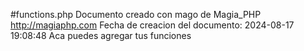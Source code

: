 #functions.php 
Documento creado con mago de Magia_PHP 
http://magiaphp.com 
Fecha de creacion del documento: 2024-08-17 19:08:48 
Aca puedes agregar tus funciones  

